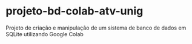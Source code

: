 # projeto-bd-colab-atv-unig
Projeto de criação e manipulação de um sistema de banco de dados em SQLite utilizando Google Colab
